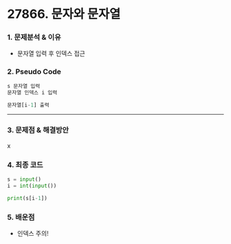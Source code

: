 # 27866. 문자와 문자열

### 1. 문제분석 & 이유

- 문자열 입력 후 인덱스 접근

### 2. Pseudo Code

```python
s 문자열 입력
문자열 인덱스 i 입력

문자열[i-1] 출력
```

---

### 3. 문제점 & 해결방안

x

### 4. 최종 코드

```python
s = input()
i = int(input())

print(s[i-1])
```

### 5. 배운점

- 인덱스 주의!
